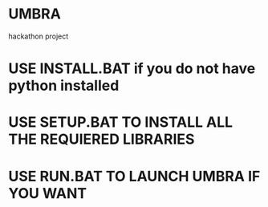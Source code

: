 # UMBRA
hackathon project
# USE INSTALL.BAT if you do not have python installed
# USE SETUP.BAT TO INSTALL ALL THE REQUIERED LIBRARIES
# USE RUN.BAT TO LAUNCH UMBRA IF YOU WANT
